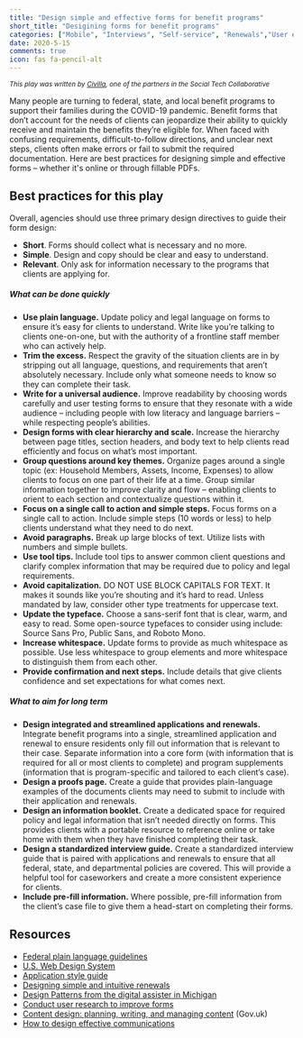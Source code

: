 ```yaml
---
title: "Design simple and effective forms for benefit programs"
short_title: "Desigining forms for benefit programs"
categories: ["Mobile", "Interviews", "Self-service", "Renewals","User experience"]
date: 2020-5-15
comments: true
icon: fas fa-pencil-alt
---
```


<small><i>This play was written by [Civilla](https://civilla.com/), one of the partners in the Social Tech Collaborative</i></small>

Many people are turning to federal, state, and local benefit programs to support their families during the COVID-19 pandemic. Benefit forms that don’t account for the needs of clients can jeopardize their ability to quickly receive and maintain the benefits they’re eligible for. When faced with confusing requirements, difficult-to-follow directions, and unclear next steps, clients often make errors or fail to submit the required documentation. Here are best practices for designing simple and effective forms – whether it's online or through fillable PDFs.

## Best practices for this play

Overall, agencies should use three primary design directives to guide their form design: 

* **Short**. Forms should collect what is necessary and no more. 
* **Simple**. Design and copy should be clear and easy to understand. 
* **Relevant**. Only ask for information necessary to the programs that clients are applying for.


##### What can be done quickly
* **Use plain language.** Update policy and legal language on forms to ensure it’s easy for clients to understand. Write like you’re talking to clients one-on-one, but with the authority of a frontline staff member who can actively help.
* **Trim the excess.** Respect the gravity of the situation clients are in by stripping out all language, questions, and requirements that aren’t absolutely necessary. Include only what someone needs to know so they can complete their task. 
* **Write for a universal audience.** Improve readability by choosing words carefully and user testing forms to ensure that they resonate with a wide audience – including people with low literacy and language barriers – while respecting people’s abilities.
* **Design forms with clear hierarchy and scale.** Increase the hierarchy between page titles, section headers, and body text to help clients read efficiently and focus on what’s most important. 
* **Group questions around key themes.** Organize pages around a single topic (ex: Household Members, Assets, Income, Expenses) to allow clients to focus on one part of their life at a time. Group similar information together to improve clarity and flow – enabling clients to orient to each section and contextualize questions within it.  
* **Focus on a single call to action and simple steps.** Focus forms on a single call to action. Include simple steps (10 words or less) to help clients understand what they need to do next.
* **Avoid paragraphs.** Break up large blocks of text. Utilize lists with numbers and simple bullets.
* **Use tool tips.** Include tool tips to answer common client questions and clarify complex information that may be required due to policy and legal requirements.
* **Avoid capitalization.** DO NOT USE BLOCK CAPITALS FOR TEXT. It makes it sounds like you’re shouting and it’s hard to read. Unless mandated by law, consider other type treatments for uppercase text.
* **Update the typeface.** Choose a sans-serif font that is clear, warm, and easy to read. Some open-source typefaces to consider using include: Source Sans Pro, Public Sans, and Roboto Mono. 
* **Increase whitespace.** Update forms to provide as much whitespace as possible. Use less whitespace to group elements and more whitespace to distinguish them from each other.
* **Provide confirmation and next steps.** Include details that give clients confidence and set expectations for what comes next.  

##### What to aim for long term
* **Design integrated and streamlined applications and renewals.** Integrate benefit programs into a single, streamlined application and renewal to ensure residents only fill out information that is relevant to their case. Separate information into a core form (with information that is required for all or most clients to complete) and program supplements (information that is program-specific and tailored to each client’s case). 
* **Design a proofs page.** Create a guide that provides plain-language examples of the documents clients may need to submit to include with their application and renewals.
* **Design an information booklet.** Create a dedicated space for required policy and legal information that isn’t needed directly on forms. This provides clients with a portable resource to reference online or take home with them when they have finished completing their task.
* **Design a standardized interview guide.** Create a standardized interview guide that is paired with applications and renewals to ensure that all federal, state, and departmental policies are covered. This will provide a helpful tool for caseworkers and create a more consistent experience for clients.
* **Include pre-fill information.** Where possible, pre-fill information from the client’s case file to give them a head-start on completing their forms.

## Resources

* [Federal plain language guidelines](https://plainlanguage.gov/guidelines/)
* [U.S. Web Design System](https://designsystem.digital.gov/)
* [Application style guide](https://static1.squarespace.com/static/5d05998888b6c9000122325d/t/5e28d0e7443f762e375435bc/1579733237605/MDHHS-1171-StyleGuide-Civilla-1.17.pdf)
* [Designing simple and intuitive renewals](https://static1.squarespace.com/static/5d05998888b6c9000122325d/t/5de978d72fe4683bc4aaee60/1575581928117/Civilla+Project+ReNew+Report.pdf)
* [Design Patterns from the digital assister in Michigan](https://docs.google.com/presentation/d/1Tt2lmxPUPlj7MWWgwBAU8ErE_2LFNtet0YOQHgnkK74/edit#slide=id.g3592adab5a_0_160)
* [Conduct user research to improve forms](https://www.navapbc.com/toolkits/conduct-user-research-to-improve-forms.html)
* [Content design: planning, writing, and managing content](https://www.gov.uk/guidance/content-design/writing-for-gov-uk#plain-english) (Gov.uk)
* [How to design effective communications](https://oes.gsa.gov/assets/abstracts/OES%20Learnings%20on%20Writing%20Better%20Communications%202018.pdf)
